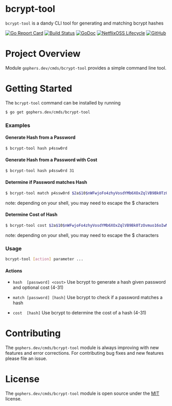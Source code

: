 bcrypt-tool
===========

`bcrypt-tool` is a dandy CLI tool for generating and matching bcrypt hashes

[![Go Report Card](https://goreportcard.com/badge/gophers.dev/cmds/bcrypt-tool)](https://goreportcard.com/report/gophers.dev/cmds/bcrypt-tool)
[![Build Status](https://travis-ci.com/shoenig/bcrypt-tool.svg?branch=master)](https://travis-ci.com/shoenig/bcrypt-tool)
[![GoDoc](https://godoc.org/gophers.dev/cmds/bcrypt-tool?status.svg)](https://godoc.org/gophers.dev/cmds/bcrypt-tool)
[![NetflixOSS Lifecycle](https://img.shields.io/osslifecycle/shoenig/bcrypt-tool.svg)](OSSMETADATA)
[![GitHub](https://img.shields.io/github/license/shoenig/bcrypt-tool.svg)](LICENSE)

# Project Overview

Module `gophers.dev/cmds/bcrypt-tool` provides a simple command line tool.

# Getting Started

The `bcrypt-tool` command can be installed by running
```bash
$ go get gophers.dev/cmds/bcrypt-tool
```

### Examples

#### Generate Hash from a Password
```bash
$ bcrypt-tool hash p4ssw0rd
```
    
#### Generate Hash from a Password with Cost
```bash
$ bcrypt-tool hash p4ssw0rd 31
```
    
#### Determine if Password matches Hash
```bash
$ bcrypt-tool match p4ssw0rd $2a$10$nWFwjoFo4zhyVosdYMb6XOxZqlVB9Bk0TzOvmuo16oIwMZJXkpanW
```

note: depending on your shell, you may need to escape the $ characters

#### Determine Cost of Hash
```bash
$ bcrypt-tool cost $2a$10$nWFwjoFo4zhyVosdYMb6XOxZqlVB9Bk0TzOvmuo16oIwMZJXkpanW
```
    
note: depending on your shell, you may need to escape the $ characters

### Usage
```bash
bcrypt-tool [action] parameter ...
```

#### Actions

- `hash  [password] <cost>` Use bcrypt to generate a hash given password and optional cost (4-31)

- `match [password] [hash]` Use bcrypt to check if a password matches a hash

- `cost  [hash]` Use bcrypt to determine the cost of a hash (4-31)

# Contributing

The `gophers.dev/cmds/bcrypt-tool` module is always improving with new features
and error corrections. For contributing bug fixes and new features please file an issue.

# License

The `gophers.dev/cmds/bcrypt-tool` module is open source under the [MIT](LICENSE) license.